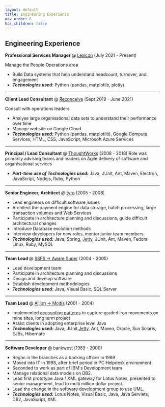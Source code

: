 ```yaml
---
layout: default
title: Engineering Experience
nav_order: 6
has_children: false
---
```


## Engineering Experience
**Professional Services Manager** @ [Lexicon](https://www.lexicon.com.au) (July 2021 - Present)

Manage the People Operations area
- Build Data systems that help understand headcount, turnover, and engagement
- ***Technologies used:*** Python (pandas, matplotlib, plotly)

---

**Client Lead Consultant** @ [Reconceive](https://reconceive.com.au) (Sept 2019 - June 2021)

Consult with operations leaders
- Analyse large organisational data sets to understand their performance over time
- Manage website on Google Cloud
- ***Technologies used:*** Python (pandas, matplotlib), Google Compute Services, HTML, CSS, JavaScript, Microsoft Azure Services

---

**Principal / Lead Consultant** @ [ThoughtWorks](https://www.ThoughtWorks.com) (2008 - 2018)
Role was primarily advising teams and leaders on Agile delivery of software and organisational services
- ***Part-time use of Technologies used:*** Java, JUnit, Ant, Maven, Electron, JavaScript, Nodejs, Ruby, Python

---

**Senior Engineer, Architect** @ [tyro](https://www.tyro.com) (2005 - 2008)
- Lead engineers on difficult software issues
- Architect the payment engine for data storage, batch processing, large transaction volumes and Web Services
- Participate in architecture planning and discussions, guide difficult architectural changes
- Introduce Database evolution methods
- Interview developers for new roles, mentor junior team members
- ***Technologies used:*** Java, Spring, [Jetty](https://en.wikipedia.org/wiki/Jetty_(web_server)), JUnit, Ant, Maven, Fedora Linux, Ruby, MySQL

---

**Team Lead** @ [SSFS -> Aware Super](https://www.tyro.com) (2004 - 2005)
- Lead development team
- Participate in architecture planning and discussions
- Design and develop software
- Establish development methodologies
- ***Technologies used:*** Java, Visual Basic, SQL Server

---

**Team Lead** @ [Ajilon -> Modis](https://www.modis.com) (2001 - 2004)
- Implemented [accounting patterns](https://martinfowler.com/apsupp/accounting.pdf) to capture graded iron movements on mine sites, long term project
- Assist clients in adopting enterprise level Java
- ***Technologies used:*** Java, JUnit,[Jetty](https://en.wikipedia.org/wiki/Jetty_(web_server)), Ant, Maven, Oracle, Sun Solaris, EJBs, Hibernate

---

**Software Developer** @ [bankwest](https://www.bankwest.com.au) (1989 - 2000)
- Began in the branches as a banking officer in 1989
- Moved into IT in 1998, after brief period in PC Helpdesk environment
- Seconded to work as part of IBM's Development team
- Manage relational data models on DB2.
- Lead first prototype Java / XML gateway for Lotus Notes, presented to senior management, lead to multi million dollar project.
- Lead the change in the software development group to use UML.
- ***Technologies used:*** Lotus Notes, Visual Basic, Java, Java Servlets, DB2, JavaScript, XML
